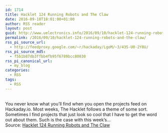 ```yaml
---
id: 1714
title: Hacklet 124 Running Robots and The Claw
date: 2016-09-10T18:01:00+01:00
author: RSS reader
layout: post
guid: http://www.uelectronics.info/2016/09/10/hacklet-124-running-robots-and-the-claw/
permalink: /2016/09/10/hacklet-124-running-robots-and-the-claw/
rss_pi_source_url:
  - http://feedproxy.google.com/~r/hackaday/LgoM/~3/43S-U0-2Y8U/
rss_pi_source_md5:
  - f5b1b87db3ffbb4fb95f6789bcc80030
rss_pi_canonical_url:
  - my_blog
categories:
  - RSS
tags:
  - RSS
---
```

&#013;  
You never know what you’ll find when you open the projects feed on Hackaday.io. Most weeks, The Hacklet follows a theme of some sort. Sometimes I find projects that just look so cool that I have to get the word out about them. Such is the case with this week’s…&#013;  
Source: <a href="http://feedproxy.google.com/~r/hackaday/LgoM/~3/43S-U0-2Y8U/" target="_blank">Hacklet 124 Running Robots and The Claw</a>